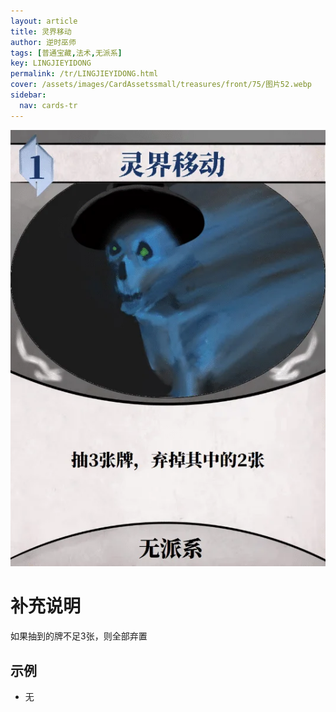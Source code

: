 ```yaml
---
layout: article
title: 灵界移动
author: 逆时巫师
tags: [普通宝藏,法术,无派系]
key: LINGJIEYIDONG
permalink: /tr/LINGJIEYIDONG.html
cover: /assets/images/CardAssetssmall/treasures/front/75/图片52.webp
sidebar:
  nav: cards-tr
---
```

![](/assets/images/CardAssets/treasures/front/75/图片52.webp)

# 补充说明
如果抽到的牌不足3张，则全部弃置


## 示例
* 无